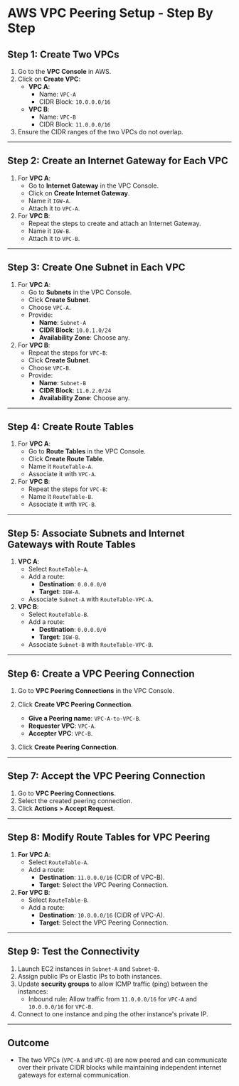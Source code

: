 

# AWS VPC Peering Setup - Step By Step

## Step 1: Create Two VPCs
1. Go to the **VPC Console** in AWS.
2. Click on **Create VPC**:
   - **VPC A**:
     - Name: `VPC-A`
     - CIDR Block: `10.0.0.0/16`
   - **VPC B**:
     - Name: `VPC-B`
     - CIDR Block: `11.0.0.0/16`
3. Ensure the CIDR ranges of the two VPCs do not overlap.

---

## Step 2: Create an Internet Gateway for Each VPC
1. For **VPC A**:
   - Go to **Internet Gateway** in the VPC Console.
   - Click on **Create Internet Gateway**.
   - Name it `IGW-A`.
   - Attach it to `VPC-A`.
2. For **VPC B**:
   - Repeat the steps to create and attach an Internet Gateway.
   - Name it `IGW-B`.
   - Attach it to `VPC-B`.

---

## Step 3: Create One Subnet in Each VPC
1. For **VPC A**:
   - Go to **Subnets** in the VPC Console.
   - Click **Create Subnet**.
   - Choose `VPC-A`.
   - Provide:
     - **Name**: `Subnet-A`
     - **CIDR Block**: `10.0.1.0/24`
     - **Availability Zone**: Choose any.
2. For **VPC B**:
   - Repeat the steps for `VPC-B`:
   - Click **Create Subnet**.
   - Choose `VPC-B`.
   - Provide:
     - **Name**: `Subnet-B`
     - **CIDR Block**: `11.0.2.0/24`
     - **Availability Zone**: Choose any.

---

## Step 4: Create Route Tables
1. For **VPC A**:
   - Go to **Route Tables** in the VPC Console.
   - Click **Create Route Table**.
   - Name it `RouteTable-A`.
   - Associate it with `VPC-A`.
2. For **VPC B**:
   - Repeat the steps for `VPC-B`:
   - Name it `RouteTable-B`.
   - Associate it with `VPC-B`.
---

## Step 5: Associate Subnets and Internet Gateways with Route Tables
1. **VPC A**:
   - Select `RouteTable-A`.
   - Add a route:
     - **Destination**: `0.0.0.0/0`
     - **Target**: `IGW-A`.
   - Associate `Subnet-A` with `RouteTable-VPC-A`.
2. **VPC B**:
   - Select `RouteTable-B`.
   - Add a route:
     - **Destination**: `0.0.0.0/0`
     - **Target**: `IGW-B`.
   - Associate `Subnet-B` with `RouteTable-VPC-B`.

---

## Step 6: Create a VPC Peering Connection
1. Go to **VPC Peering Connections** in the VPC Console.
2. Click **Create VPC Peering Connection**.
   - **Give a Peering name**: `VPC-A-to-VPC-B`.
   - **Requester VPC**: `VPC-A`.
   - **Accepter VPC**: `VPC-B`.
   
3. Click **Create Peering Connection**.

---

## Step 7: Accept the VPC Peering Connection
1. Go to **VPC Peering Connections**.
2. Select the created peering connection.
3. Click **Actions > Accept Request**.

---

## Step 8: Modify Route Tables for VPC Peering
1. **For VPC A**:
   - Select `RouteTable-A`.
   - Add a route:
     - **Destination**: `11.0.0.0/16` (CIDR of VPC-B).
     - **Target**: Select the VPC Peering Connection.
2. **For VPC B**:
   - Select `RouteTable-B`.
   - Add a route:
     - **Destination**: `10.0.0.0/16` (CIDR of VPC-A).
     - **Target**: Select the VPC Peering Connection.

---

## Step 9: Test the Connectivity
1. Launch EC2 instances in `Subnet-A` and `Subnet-B`.
2. Assign public IPs or Elastic IPs to both instances.
3. Update **security groups** to allow ICMP traffic (ping) between the instances:
   - Inbound rule: Allow traffic from `11.0.0.0/16` for `VPC-A` and `10.0.0.0/16` for `VPC-B`.
4. Connect to one instance and ping the other instance's private IP.

---

## Outcome
- The two VPCs (`VPC-A` and `VPC-B`) are now peered and can communicate over their private CIDR blocks while maintaining independent internet gateways for external communication.
